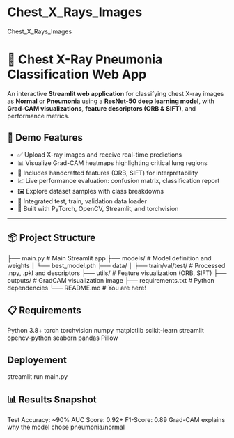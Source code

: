# Chest_X_Rays_Images
Chest_X_Rays_Images


# 🩻 Chest X-Ray Pneumonia Classification Web App

An interactive **Streamlit web application** for classifying chest X-ray images as **Normal** or **Pneumonia** using a **ResNet-50 deep learning model**, with **Grad-CAM visualizations**, **feature descriptors (ORB & SIFT)**, and performance metrics.

## 🚀 Demo Features

- ✅ Upload X-ray images and receive real-time predictions
- 📊 Visualize Grad-CAM heatmaps highlighting critical lung regions
- 🧠 Includes handcrafted features (ORB, SIFT) for interpretability
- 📈 Live performance evaluation: confusion matrix, classification report
- 🖼️ Explore dataset samples with class breakdowns
- 📂 Integrated test, train, validation data loader
- 🧠 Built with PyTorch, OpenCV, Streamlit, and torchvision

---

## 📦 Project Structure

├── main.py # Main Streamlit app
├── models/ # Model definition and weights
│ └── best_model.pth
├── data/
│ ├── train/val/test/ # Processed .npy, .pkl and descriptors
├── utils/ # Feature visualization (ORB, SIFT)
├── outputs/ # GradCAM visualization image
├── requirements.txt # Python dependencies
└── README.md # You are here!

## 📋 Requirements

  Python 3.8+
  torch
  torchvision
  numpy
  matplotlib
  scikit-learn
  streamlit
  opencv-python
  seaborn
  pandas
  Pillow

## Deployement
streamlit run main.py

## 📊 Results Snapshot

  Test Accuracy: ~90%
  AUC Score: 0.92+
  F1-Score: 0.89
  Grad-CAM explains why the model chose pneumonia/normal
